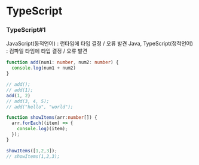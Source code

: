 # TypeScript

### TypeScript#1

JavaScript(동적언어) : 런타임에 타입 결정 / 오류 발견
Java, TypeScript(정적언어) : 컴파일 타임에 타입 결정 / 오류 발견

```ts
function add(num1: number, num2: number) {
  console.log(num1 + num2)
}

// add();
// add(1);
add(1, 2)
// add(3, 4, 5);
// add("hello", "world");
```

```ts
function showItems(arr:number[]) {
  arr.forEach((item) => {
    console.log)(item);
  });
}

showItems([1,2,3]);
// showItems(1,2,3);
```
